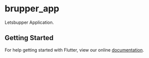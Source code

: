 # brupper_app

Letsbupper Application.

## Getting Started

For help getting started with Flutter, view our online
[documentation](https://flutter.io/).
